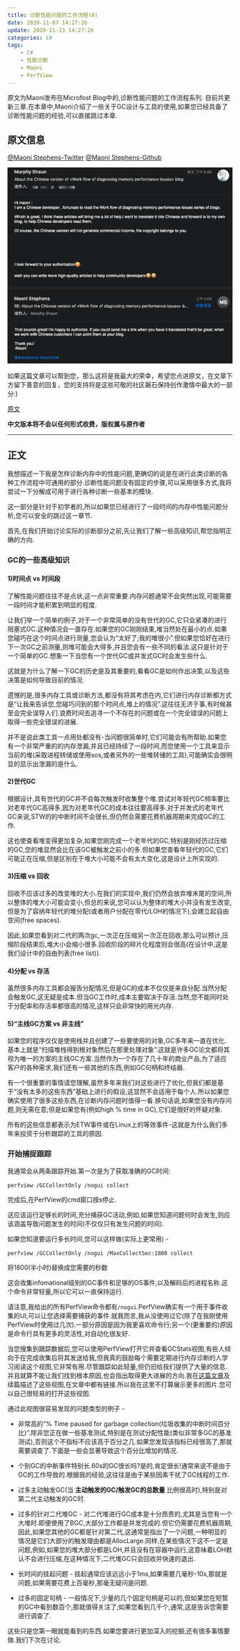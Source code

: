 ```yaml
---
title: 诊断性能问题的工作流程(0)
date: 2020-11-07 14:27:26
update: 2020-11-13 14:27:26
categories: C#
tags:
    - C#
    - 性能诊断
    - Maoni
    - PerfView
---
```

原文为Maoni发布在Microfost Blog中的,诊断性能问题的工作流程系列.
目前共更新三章.在本章中,Maoni介绍了一些关于GC设计与工具的使用,如果您已经具备了诊断性能问题的经验,可以直接跳过本章.
<!-- more -->

## 原文信息

[@Maoni Stephens-Twitter](https://twitter.com/maoni0)
[@Maoni Stephens-Github](https://github.com/Maoni0)

![authorize](/img/1587561145552-0d8a560c-3b7d-443a-badc-a98ddbb6e7bf.png)

如果这篇文章可以帮到您，那么这将是我最大的荣幸，希望您点进原文，在文章下方留下善意的回复，您的支持将是这些可敬的社区磐石保持创作激情中最大的一部分:)

[原文](https://devblogs.microsoft.com/dotnet/work-flow-of-diagnosing-memory-performance-issues-part-0)

**中文版本将不会以任何形式收费，版权属与原作者**

---

## 正文

我想描述一下我是怎样诊断内存中的性能问题,更确切的说是在进行此类诊断的各种工作流程中可通用的部分.诊断性能问题没有固定的步骤,可以采用很多方式,我将尝试一下分解成可用于进行各种诊断一些基本的模块.

这一部分是针对于初学者的,所以如果您已经进行了一段时间的内存中性能问题分析,您可以安全的跳过这一章节.

首先,在我们开始讨论实际的诊断部分之前,先让我们了解一些高级知识,帮您指明正确的方向.

### GC的一些高级知识

#### 1)时间点 vs 时间段

了解性能问题往往不是点状,这一点非常重要.内存问题通常不会突然出现,可能需要一段时间才能积累到明显的程度.

让我们举一个简单的例子,对于一个非常简单的没有世代的GC,它只会紧凑的进行阻塞式GC.这种情况会一直存在.如果您的GC刚刚结束,堆当然处在最小的点.如果您碰巧在这个时间点进行测量,您会认为“太好了;我的堆很小”.但如果您恰好在进行下一次GC之前测量,则堆可能会大得多,并且您会有一些不同的看法.这只是针对于一个简单的GC.想象一下当您有一个世代GC或并发式GC时会发生些什么.

这就是为什么了解一下GC的历史是及其重要的,看看GC是如何作出决策,以及这些决策是如何导致目前的情况.

遗憾的是,很多内存工具或诊断方法,都没有将其考虑在内,它们进行内存诊断都方式是“让我来告诉您,您碰巧问到的那个时间点,堆上的情况”.这往往无济于事,有时候甚至会完全误导人们.浪费时间去追寻一个不存在的问题或在一个完全错误的问题上取得一些完全错误的进展.

并不是说此类工具一点用处都没有-当问题很简单时,它们可能会有所帮助.如果您有一个非常严重的的内存泄漏,并且已经持续了一段时间,而您使用一个工具来显示当前的堆(采取进程转储或使用sos,或者另外的一些堆转储的工具),可能确实会很明显的显示出泄漏的是什么.

#### 2)世代GC

根据设计,具有世代的GC并不会每次触发时收集整个堆.尝试对年轻代GC频率要比对老年代GC高得多,因为对老年代GC的成本往往要高得多.对于并发式的老年代GC来说,STW的的中断时间不会很长,但仍然会需要花费机器周期来完成GC的工作.

这也使查看堆变得更加复杂,如果您刚完成一个老年代的GC,特别是刚经历过压缩的GC,您的堆显然会比在该GC被触发之前小的多.但如果您查看年轻代的GC,它们可能正在压缩,但是区别在于堆大小可能不会有太大变化,这是设计上所实现的.

#### 3)压缩 vs 回收

回收不应该过多的改变堆的大小.在我们的实现中,我们仍然会放弃堆末尾的空间,所以整体的堆大小可能会变小,但总的来说,您可以认为整体的堆大小并没有发生改变,但是为了容纳年轻代的堆分配(或者用户分配在零代/LOH的情况下),会建立起自由空间(free spaces).

因此,如果您看到对二代的两次gc,一次正在压缩另一次正在回收.那么可以预计,压缩阶段结束后,堆大小会缩小很多.回收阶段的碎片化程度则会很高(在设计中,这是我们设计中的自由列表(free list)).

#### 4)分配 vs 存活

虽然很多内存工具都会报告分配情况,但是GC的成本不仅仅是来自分配.当然分配会触发GC,这无疑是成本.但当GC工作时,成本主要取决于存活.当然,您不能同时处于分配率和存活率都很高的情况,这样只会非常快的用光内存.

#### 5)“主线GC方案 vs 非主线”

如果您的程序仅仅是使用栈并且创建了一些要使用的对象,GC多年来一直在优化.基本上就是“扫描堆栈得到根对象然后在那里处理对象”.这就是许多GC论文都将其视为唯一的方案的主线GC方案.当然作为一个存在了几十年的商业产品,为了适应客户的各种需求,我们还有一些其他的东西,例如GC句柄和终结器.

有一个很重要的事情请您理解,虽然多年来我们对这些进行了优化,但我们都是基于“没有太多的这些东西”基础上进行的假设,这显然不会适用于每个人.所以如果您确实使用了很多这些东西,在诊断内存问题时值得一看.换句话说,如果您没有内存问题,则无需在意;但是如果您有(例如high % time in GC),它们是很好的怀疑对象.

所有的这些信息都表示为ETW事件或在Linux上的等效事件-这就是为什么我们多年来投资于分析跟踪的工具的原因.

### 开始捕捉跟踪

我通常会从两条跟踪开始.第一次是为了获取准确的GC时间:

``` shell
perfview /GCCollectOnly /nogui collect
```

完成后,在PerfView的cmd窗口按s停止.

这应该运行足够长的时间,充分捕获GC活动,例如,如果您知道问题何时会发生,则应该涵盖导致问题发生的时间(不仅仅只有发生问题的时间).

如果您知道要运行多长时间,您可以这样做(实际上更常用) -

``` shell
perfview /GCCollectOnly /nogui /MaxCollectSec:1800 collect
```
将1800(半小时)替换成您需要的秒数

这会收集infomational级别的GC事件和足够的OS事件,以及解码后的进程名称.这个命令非常轻量,所以它可以一直保持运行.

请注意,我给出的所有PerfView命令都有`/nogui`.PerfView确实有一个用于事件收集的UI,可以让您选择需要捕获的事件.就我而言,我从没使用过它(除了在我刚使用PerfView时使用过几次).一部分原因是因为我更喜欢命令行;另一个(更重要的)原因是命令行具有更多的灵活性,对自动化很友好.

当您搜集到跟踪数据后,您可以使用PerfView打开它并查看GCStats视图,有些人倾向于在完成收集后将其发送给我,但我真的鼓励每个需要定期进行内存诊断的人学习阅读这个视图,它非常有用.尽管跟踪如此轻量,但仍旧给我们提供了大量的信息.并且就算不能让我们找到根本原因,也会指出取得更大进展的方向.我在[这篇文章](https://devblogs.microsoft.com/dotnet/gc-etw-events-1/)及续篇描述了这些视图,在文章中都有链接.所以我在这里不打算展示更多的图片.您可以自己很轻易的打开这些视图.

通过此视图很容易发现的问题类型的例子 -

- 非常高的“% Time paused for garbage collection(垃圾收集的中断时间百分比)”.除非您正在做一些基准测试,特别是在测试分配性能(类似非常多GC的基准测试),否则这个不指标不应该高于百分之几.如果您发现该指标已经很高了,那就需要调查了.下面是一些会显著导致这个百分比增加的情况.

- 个别GC的中断事件特别长.60s的GC很长吗?是的,肯定很长!通常来说不是由于GC的工作导致的.根据我的经验,这往往是由于某些因素干扰了GC线程的工作.

- 过多主动触发GC(当 **主动触发的GC/触发GC的总数量** 比例很高时),特别是对第二代主动触发的GC时.
  
- 过多的针对二代堆GC - 对二代堆进行GC成本是十分昂贵的,尤其是当您有一个大堆时.即便使用了BGC,大部分工作都是并发完成的.但它仍需要花费机器周期,因此,如果您其他的GC都是针对第二代,这通常是指出了一个问题,一种明显的情况是它们大部分的触发理由都是AllocLarge.同样,在某些情况下这不一定是问题,例如,如果您的堆大部分都是LOH,并且没有在容器中运行,这意味着LOH默认不会进行压缩,在这种情况下,二代堆GC只会回收并快速的退出.

- 长时间的挂起问题 - 挂起通常应该远远小于1ms,如果需要几毫秒-10s,那就是问题,如果需要花费上百毫秒,那毫无疑问是问题.

- 过多的固定句柄 - 一般情况下,少量的几个固定句柄是可以的,但如果您在短暂的GC中看到数百个,那就值得关注了;如果您看到几千个,通常,这是告诉您需要进行调查了.

这些只是您第一眼就能看到的东西.如果您要进行更加深入的挖掘,还有很多事情要做.我们下次在讨论.